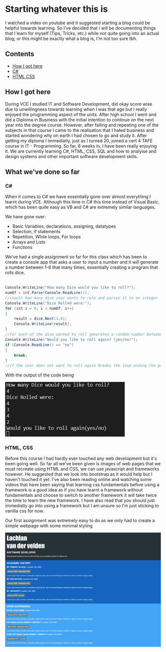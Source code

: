 # Starting whatever this is

I watched a video on youtube and it suggested starting a blog could be helpful towards learning. So I've decided that i will be documenting things that I learn for myself (Tips, Tricks, etc.) while not quite going into an actual blog; or this might be exactly what a blog is, I'm not too sure tbh.

## Contents
- [How I got here](#how-i-got-here)
- [C#](#c)
- [HTML CSS](#html-css)

## How I got here

During VCE I studied IT and Software Development, did okay score wise due to unwillingness towards learning when I was that age but I really enjoyed the programming aspect of the units. After high school I went and did a Diploma in Business with the initial intention to continue on the next year into the degree course. However, after failing and repeating one of the subjects in that course I came to the realisation that I hated business and started wondering why on earth I had chosen to go and study it. After getting my diploma I immediatly, just as I turned 20, joined a cert 4 TAFE course in IT - Programming. So far, 6 weeks in, I have been really enjoying it. We are currently learning C#, HTML, CSS, SQL and how to analyise and design systems and other important software development skills.

## What we've done so far

### C#
When it comes to C# we have essentially gone over almost everything I learnt during VCE. Although this time in C# this time instead of Visual Basic, which has been quite easy as VB and C# are extremely similar languages.

We have gone over:
- Basic Variables, declarations, assigning, datatypes
- Selection, if statements
- Repetition, While loops, For loops
- Arrays and Lists
- Functions

We've had a single assignment so far for this class which has been to create a console app that asks a user to input a number and it will generate a number between 1-6 that many times, essentially creating a program that rolls dice.
```c#

Console.WriteLine("How many Dice would you like to roll?");
numOf = int.Parse(Console.ReadLine());
//inputs how many dice user wants to role and parses it to an integer
Console.WriteLine("Dice Rolled were:");
for (int i = 0; i < numOf; i++)
{
    result = dice.Next(1,6);
    Console.WriteLine(result);
}
//for each of the dice wanted to roll generates a random number between 1 and 6 and prints it
Console.WriteLine("Would you like to roll again? (yes/no)");
if (Console.ReadLine() == "no")
{
    break;
}
//if the user does not want to roll again breaks the loop ending the program, if not loops back to the start.

```

With the output of the code being

![Code output image](./assets/output.png)

### HTML, CSS

Before this course I had hardly ever touched any web development but it's been going well. So far all we've been given is images of web pages that we must recreate using HTML and CSS, we can use javascript and frameworks however. He suggested that we look into bootstrap as it would help but I haven't touched it yet. I've also been reading online and watching some videos that have been saying that learning css fundamentals before using a framework is a good idea as if you have learnt a framework without fundamentals and choose to switch to another framework it will take twice the time to learn the new framework. I have also read that you should just immediatly go into using a framework but I am unsure so I'm just sticking to vanilla css for now.

Our first assignment was extremely easy to do as we only had to create a simple webpage with some minimal styling

![Webpage](./assets/WebProg_Challenge1.png)

